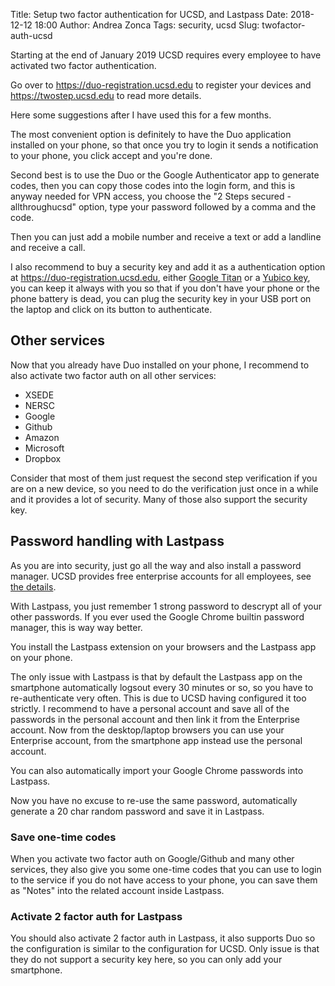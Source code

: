 Title: Setup two factor authentication for UCSD, and Lastpass
Date: 2018-12-12 18:00
Author: Andrea Zonca
Tags: security, ucsd
Slug: twofactor-auth-ucsd

Starting at the end of January 2019 UCSD requires every employee to have activated
two factor authentication.

Go over to <https://duo-registration.ucsd.edu> to register your devices and
<https://twostep.ucsd.edu> to read more details.

Here some suggestions after I have used this for a few months.

The most convenient option is definitely to have the Duo application installed on
your phone, so that once you try to login it sends a notification to your phone,
you click accept and you're done.

Second best is to use the Duo or the Google Authenticator app to generate codes,
then you can copy those codes into the login form, and this is anyway needed for
VPN access, you choose the "2 Steps secured - allthroughucsd" option, type your
password followed by a comma and the code.

Then you can just add a mobile number and receive a text or add a landline and
receive a call.

I also recommend to buy a security key and add it as a authentication option
at <https://duo-registration.ucsd.edu>, either [Google Titan](https://store.google.com/product/titan_security_key_kit) or a [Yubico key](https://www.yubico.com/products/yubikey-hardware/), you can
keep it always with you so that if you don't have your phone or the phone battery
is dead, you can plug the security key in your USB port on the laptop and click on
its button to authenticate.

## Other services

Now that you already have Duo installed on your phone, I recommend to also activate
two factor auth on all other services:

* XSEDE
* NERSC
* Google
* Github
* Amazon
* Microsoft
* Dropbox

Consider that most of them just request the second step verification if you are on
a new device, so you need to do the verification just once in a while and it provides
a lot of security. Many of those also support the security key.

## Password handling with Lastpass

As you are into security, just go all the way and also install a password manager.
UCSD provides free enterprise accounts for all employees, see [the details](https://blink.ucsd.edu/technology/security/services/lastpass/index.html).

With Lastpass, you just remember 1 strong password to descrypt all of your other passwords.
If you ever used the Google Chrome builtin password manager, this is way way better.

You install the Lastpass extension on your browsers and the Lastpass app on your phone.

The only issue with Lastpass is that by default the Lastpass app on the smartphone automatically
logsout every 30 minutes or so, so you have to re-authenticate very often. This is due to UCSD
having configured it too strictly. I recommend to have a personal account and save all of the passwords
in the personal account and then link it from the Enterprise account.
Now from the desktop/laptop browsers you can use your Enterprise account, from the smartphone app instead
use the personal account.

You can also automatically import your Google Chrome passwords into Lastpass.

Now you have no excuse to re-use the same password, automatically generate a 20 char random password and save it in Lastpass.

### Save one-time codes

When you activate two factor auth on Google/Github and many other services, they also give you some one-time codes that you can use to login to the service if you do not have access to your phone, you can save them as "Notes" into the related account inside Lastpass.

### Activate 2 factor auth for Lastpass

You should also activate 2 factor auth in Lastpass, it also supports Duo so the configuration is similar to the configuration for UCSD. Only issue is that they do not support a security key here, so you can only add your smartphone.
